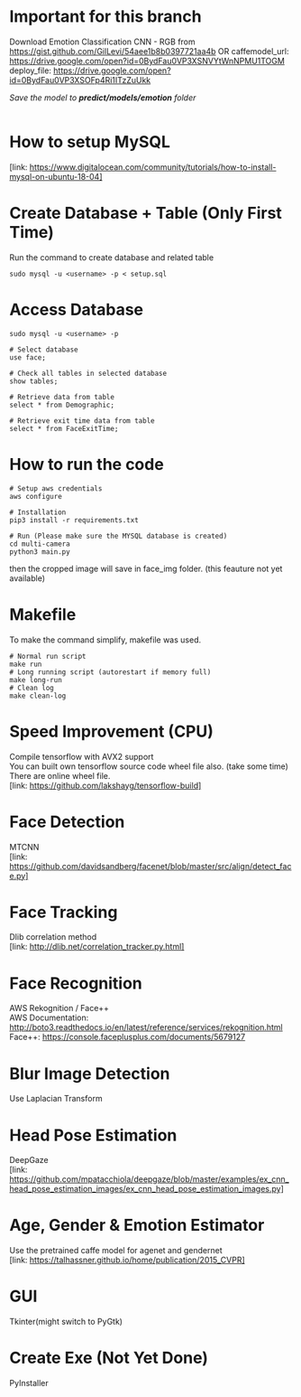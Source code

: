 # Important for this branch
Download Emotion Classification CNN - RGB from https://gist.github.com/GilLevi/54aee1b8b0397721aa4b
OR caffemodel_url: https://drive.google.com/open?id=0BydFau0VP3XSNVYtWnNPMU1TOGM
deploy_file: https://drive.google.com/open?id=0BydFau0VP3XSOFp4Ri1ITzZuUkk

*Save the model to **predict/models/emotion** folder*
```
```
# How to setup MySQL
[link: https://www.digitalocean.com/community/tutorials/how-to-install-mysql-on-ubuntu-18-04]

# Create Database + Table (Only First Time)
Run the command to create database and related table
```
sudo mysql -u <username> -p < setup.sql  
```
# Access Database
```
sudo mysql -u <username> -p

# Select database
use face;

# Check all tables in selected database
show tables;

# Retrieve data from table
select * from Demographic;

# Retrieve exit time data from table
select * from FaceExitTime;
```

# How to run the code
```
# Setup aws credentials  
aws configure  

# Installation   
pip3 install -r requirements.txt  

# Run (Please make sure the MYSQL database is created)  
cd multi-camera 
python3 main.py  
```

then the cropped image will save in face_img folder. (this feauture not yet available)  

# Makefile  
To make the command simplify, makefile was used.
```
# Normal run script
make run
# Long running script (autorestart if memory full)
make long-run
# Clean log
make clean-log
```

# Speed Improvement (CPU)
Compile tensorflow with AVX2 support  
You can built own tensorflow source code wheel file also. (take some time)  
There are online wheel file.  
[link: https://github.com/lakshayg/tensorflow-build]

# Face Detection
MTCNN  
[link: https://github.com/davidsandberg/facenet/blob/master/src/align/detect_face.py]

# Face Tracking
Dlib correlation method  
[link: http://dlib.net/correlation_tracker.py.html]

# Face Recognition
AWS Rekognition / Face++  
AWS Documentation: http://boto3.readthedocs.io/en/latest/reference/services/rekognition.html  
Face++: https://console.faceplusplus.com/documents/5679127  

# Blur Image Detection
Use Laplacian Transform  

# Head Pose Estimation
DeepGaze  
[link: https://github.com/mpatacchiola/deepgaze/blob/master/examples/ex_cnn_head_pose_estimation_images/ex_cnn_head_pose_estimation_images.py]  

# Age, Gender & Emotion Estimator
Use the pretrained caffe model for agenet and gendernet  
[link: https://talhassner.github.io/home/publication/2015_CVPR]

# GUI
Tkinter(might switch to PyGtk)  

# Create Exe (Not Yet Done)
PyInstaller
